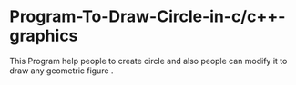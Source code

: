 # Program-To-Draw-Circle-in-c/c++-graphics
This Program help people to create circle and also people can modify it to draw any geometric figure .

